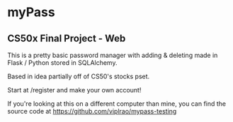 # myPass

## CS50x Final Project - Web

This is a pretty basic password manager with adding & deleting made in Flask / Python stored in SQLAlchemy.

Based in idea partially off of CS50's stocks pset.

Start at /register and make your own account!

If you're looking at this on a different computer than mine, you can find the source code at <https://github.com/viplrao/mypass-testing>
